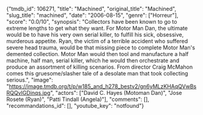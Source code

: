 {"tmdb_id": 106271, "title": "Machined", "original_title": "Machined", "slug_title": "machined", "date": "2006-08-15", "genre": ["Horreur"], "score": "0.0/10", "synopsis": "Collectors have been known to go to extreme lengths to get what they want. For Motor Man Dan, the ultimate would be to have his very own serial killer, to fulfill his sick, obsessive, murderous appetite. Ryan, the victim of a terrible accident who suffered severe head trauma, would be that missing piece to complete Motor Man's demented collection. Motor Man would then tool and manufacture a half machine, half man, serial killer, which he would then orchestrate and produce an assortment of killing scenarios. From director Craig McMahon comes this gruesome/slasher tale of a desolate man that took collecting serious.", "image": "https://image.tmdb.org/t/p/w185_and_h278_bestv2/gn6yMLzKHAqQVwBsRQQvIGDinqs.jpg", "actors": ["David C. Hayes (Motoman Dan)", "Jose Rosete (Ryan)", "Patti Tindall (Angela)"], "comments": [], "recommandations_id": [], "youtube_key": "notfound"}